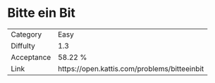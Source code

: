 # Bitte ein Bit

<table>
    <tr>
        <td>Category</td>
        <td>Easy</td>
    </tr>
    <tr>
        <td>Diffulty</td>
        <td>1.3</td>
    </tr>
    <tr>
        <td>Acceptance</td>
        <td>58.22 %</td>
    </tr>
    <tr>
        <td>Link</td>
        <td>https://open.kattis.com/problems/bitteeinbit</td>
    </tr>
</table>